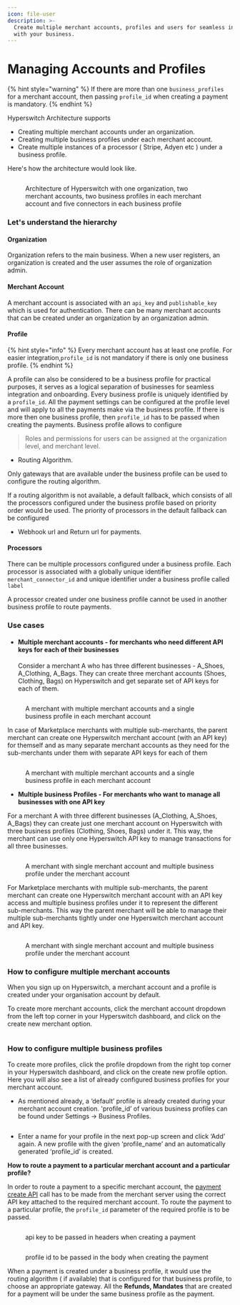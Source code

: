 ```yaml
---
icon: file-user
description: >-
  Create multiple merchant accounts, profiles and users for seamless integration
  with your business.
---
```


# Managing Accounts and Profiles

{% hint style="warning" %}
If there are more than one `business_profiles` for a merchant account, then passing `profile_id` when creating a payment is mandatory.
{% endhint %}

Hyperswitch Architecture supports&#x20;

* Creating multiple merchant accounts under an organization.
* Creating multiple business profiles under each merchant account.
* Create multiple instances of a processor ( Stripe, Adyen etc ) under a business profile.

Here's how the architecture would look like.

<figure><img src="../../../.gitbook/assets/image.jpg" alt=""><figcaption><p>Architecture of Hyperswitch with one organization, two merchant accounts, two business profiles in each merchant account and five connectors in each business profile</p></figcaption></figure>

### Let's understand the hierarchy

#### Organization

Organization refers to the main business. When a new user registers, an organization is created and the user assumes the role of organization admin.

#### Merchant Account

A merchant account is associated with an `api_key` and `publishable_key` which is used for authentication. There can be many merchant accounts that can be created under an organization by an organization admin.&#x20;

#### Profile

{% hint style="info" %}
Every merchant account has at least one profile. For easier integration,`profile_id` is not mandatory if there is only one business profile.&#x20;
{% endhint %}

A profile can also be considered to be a business profile for practical purposes, it serves as a logical separation of businesses for seamless integration and onboarding. Every business profile is uniquely identified by a `profile_id`. All the payment settings can be configured at the profile level and will apply to all the payments make via the business profile. If there is more then one business profile, then `profile_id` has to be passed when creating the payments. Business profile allows to configure

> Roles and permissions for users can be assigned at the organization level, and merchant level.&#x20;

* Routing Algorithm.

Only gateways that are available under the business profile can be used to configure the routing algorithm.&#x20;

If a routing algorithm is not available, a default fallback, which consists of all the processors configured under the business profile based on priority order would be used. The priority of processors in the default fallback can be configured

* Webhook url and Return url for payments.

#### Processors

There can be multiple processors configured under a business profile. Each processor is associated with a globally unique identifier `merchant_connector_id` and unique identifier under a business profile called `label`

A processor  created under one business profile cannot be used in another business profile to route payments.

### Use cases

*   #### Multiple merchant accounts - for **merchants who need different API keys for each of their businesses**



    Consider a merchant A who has three different businesses - A\_Shoes, A\_Clothing, A\_Bags. They can create three merchant accounts (Shoes, Clothing, Bags) on Hyperswitch and get separate set of API keys for each of them.

<figure><img src="../../../.gitbook/assets/image (1).jpg" alt=""><figcaption><p>A merchant with multiple merchant accounts and a single business profile in each merchant account</p></figcaption></figure>

In case of Marketplace merchants with multiple sub-merchants, the parent merchant can create one Hyperswitch merchant account (with an API key) for themself and as many separate merchant accounts as they need for the sub-merchants under them with separate API keys for each of them

<figure><img src="../../../.gitbook/assets/image (4).jpg" alt=""><figcaption><p>A merchant with multiple merchant accounts and a single business profile in each merchant account</p></figcaption></figure>

* **Multiple business Profiles - For merchants who want to manage all businesses with one API key**

For a merchant A with three different businesses (A\_Clothing, A\_Shoes, A\_Bags) they can create just one merchant account on Hyperswitch with three business profiles (Clothing, Shoes, Bags) under it. This way, the merchant can use only one Hyperswitch API key to manage transactions for all three businesses.

<figure><img src="../../../.gitbook/assets/image (2).jpg" alt=""><figcaption><p>A merchant with single merchant account and multiple business profile under the merchant account</p></figcaption></figure>

For Marketplace merchants with multiple sub-merchants, the parent merchant can create one Hyperswitch merchant account with an API key access and multiple business profiles under it to represent the different sub-merchants. This way the parent merchant will be able to manage their multiple sub-merchants tightly under one Hyperswitch merchant account and API key.

<figure><img src="../../../.gitbook/assets/image (3).jpg" alt=""><figcaption><p>A merchant with single merchant account and multiple business profile under the merchant account</p></figcaption></figure>

### How to configure multiple merchant accounts

When you sign up on Hyperswitch, a merchant account and a profile is created under your organisation account by default.&#x20;

To create more merchant accounts, click the merchant account dropdown from the left top corner in your Hyperswitch dashboard, and click on the create new merchant option.

<figure><img src="../../../.gitbook/assets/Screenshot 2024-09-19 at 11.37.33 AM.png" alt=""><figcaption></figcaption></figure>

### How to configure multiple business profiles

To create more profiles, click the profile dropdown from the right top corner in your Hyperswitch dashboard, and click on the create new profile option. Here you will also see a list of already configured business profiles for your merchant account.&#x20;

* As mentioned already, a ‘default’ profile is already created during your merchant account creation. 'profile\_id’ of various business profiles can be found under Settings → Business Profiles.

<figure><img src="../../../.gitbook/assets/Screenshot 2024-09-19 at 11.40.12 AM.png" alt=""><figcaption></figcaption></figure>

* Enter a name for your profile in the next pop-up screen and click ‘Add’ again. A new profile with the given ‘profile\_name’ and an automatically generated ‘profile\_id’ is created.

**How to route a payment to a particular merchant account and a particular profile?**

In order to route a payment to a specific merchant account, the [payment create API](https://api-reference.hyperswitch.io/api-reference/payments/payments--create) call has to be made from the merchant server using the correct API key attached to the required merchant account. To route the payment to a particular profile, the `profile_id` parameter of the required profile is to be passed.

<div align="left" data-full-width="true"><figure><img src="../../../.gitbook/assets/api_key" alt=""><figcaption><p>api key to be passed in headers when creating a payment</p></figcaption></figure></div>

<div align="left" data-full-width="false"><figure><img src="../../../.gitbook/assets/profile_id" alt=""><figcaption><p>profile id to be passed in the body when creating the payment</p></figcaption></figure></div>

When a payment is created under a business profile, it would use the routing algorithm ( if available) that is configured for that business profile, to choose an appropriate gateway. All the **Refunds, Mandates** that are created for a payment will be under the same business profile as the payment.
